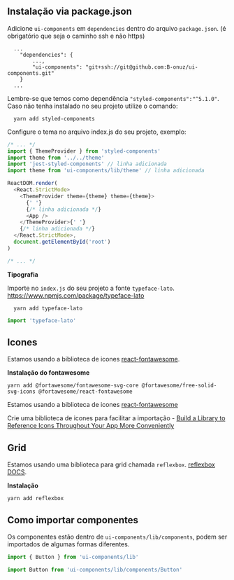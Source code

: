 ## Instalação via package.json

Adicione `ui-components` em `dependencies` dentro do arquivo `package.json`. (é obrigatório que seja o caminho ssh e não https)

```
  ...
    "dependencies": {
        ...,
        "ui-components": "git+ssh://git@github.com:B-onuz/ui-components.git"
    }
  ...
```

Lembre-se que temos como dependência `"styled-components":"^5.1.0"`. Caso não tenha instalado no seu projeto utilize o comando:

```
  yarn add styled-components
```

Configure o tema no arquivo index.js do seu projeto, exemplo:

```js
/* ... */
import { ThemeProvider } from 'styled-components'
import theme from '../../theme'
import 'jest-styled-components' // linha adicionada
import theme from 'ui-components/lib/theme' // linha adicionada

ReactDOM.render(
  <React.StrictMode>
    <ThemeProvider theme={theme} theme={theme}>
      {' '}
      {/* linha adicionada */}
      <App />
    </ThemeProvider>{' '}
    {/* linha adicionada */}
  </React.StrictMode>,
  document.getElementById('root')
)

/* ... */
```

**Tipografia**

Importe no `index.js` do seu projeto a fonte `typeface-lato`. https://www.npmjs.com/package/typeface-lato

```
  yarn add typeface-lato
```

```js
import 'typeface-lato'
```

## Icones

Estamos usando a biblioteca de icones [react-fontawesome](https://github.com/FortAwesome/react-fontawesome).

**Instalação do fontawesome**

```yarn add @fortawesome/fontawesome-svg-core @fortawesome/free-solid-svg-icons @fortawesome/react-fontawesome```

Estamos usando a biblioteca de icones [react-fontawesome](https://github.com/FortAwesome/react-fontawesome)

Crie uma biblioteca de icones para facilitar a importação - [Build a Library to Reference Icons Throughout Your App More Conveniently](https://github.com/FortAwesome/react-fontawesome/blob/master/README.md#build-a-library-to-reference-icons-throughout-your-app-more-conveniently)

## Grid

Estamos usando uma biblioteca para grid chamada `reflexbox`. [reflexbox DOCS](https://rebassjs.org/reflexbox/).

**Instalação**

```yarn add reflexbox```


## Como importar componentes

Os componentes estão dentro de `ui-components/lib/components`, podem ser importados de algumas formas diferentes.

```js
import { Button } from 'ui-components/lib'
```

```js
import Button from 'ui-components/lib/components/Button'
```
